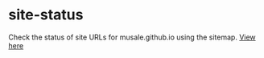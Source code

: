 # site-status

Check the status of site URLs for musale.github.io using the sitemap. [View here](https://gh-site-status.herokuapp.com)
